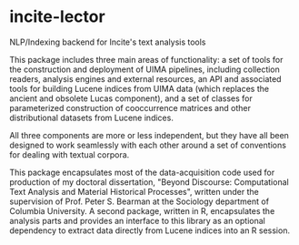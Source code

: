 # incite-lector
NLP/Indexing backend for Incite's text analysis tools

This package includes three main areas of functionality:
a set of tools for the construction and deployment of UIMA pipelines, including collection readers, analysis engines and external resources,
an API and associated tools for building Lucene indices from UIMA data (which replaces the ancient and obsolete Lucas component), and a set of classes for parameterized construction of cooccurrence matrices and other distributional datasets from Lucene indices.

All three components are more or less independent, but they have all been designed to work seamlessly with each other around a set of conventions for dealing with textual corpora.

This package encapsulates most of the data-acquisition code used for production of my doctoral dissertation, "Beyond Discourse: Computational Text Analysis and Material Historical Processes", written under the supervision of Prof. Peter S. Bearman at the Sociology department of Columbia University.
A second package, written in R, encapsulates the analysis parts and provides an interface to this library as an optional dependency to extract data directly from Lucene indices into an R session.


